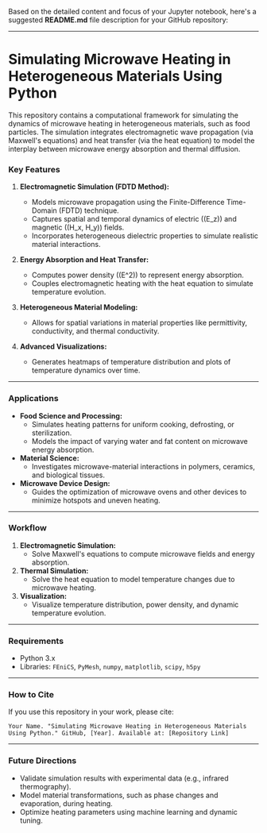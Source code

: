 Based on the detailed content and focus of your Jupyter notebook, here's a suggested **README.md** file description for your GitHub repository:

---

# Simulating Microwave Heating in Heterogeneous Materials Using Python

This repository contains a computational framework for simulating the dynamics of microwave heating in heterogeneous materials, such as food particles. The simulation integrates electromagnetic wave propagation (via Maxwell's equations) and heat transfer (via the heat equation) to model the interplay between microwave energy absorption and thermal diffusion.

### Key Features
1. **Electromagnetic Simulation (FDTD Method):**
   - Models microwave propagation using the Finite-Difference Time-Domain (FDTD) technique.
   - Captures spatial and temporal dynamics of electric (\(E_z\)) and magnetic (\(H_x, H_y\)) fields.
   - Incorporates heterogeneous dielectric properties to simulate realistic material interactions.

2. **Energy Absorption and Heat Transfer:**
   - Computes power density (\(E^2\)) to represent energy absorption.
   - Couples electromagnetic heating with the heat equation to simulate temperature evolution.

3. **Heterogeneous Material Modeling:**
   - Allows for spatial variations in material properties like permittivity, conductivity, and thermal conductivity.

4. **Advanced Visualizations:**
   - Generates heatmaps of temperature distribution and plots of temperature dynamics over time.

---

### Applications
- **Food Science and Processing:**
  - Simulates heating patterns for uniform cooking, defrosting, or sterilization.
  - Models the impact of varying water and fat content on microwave energy absorption.
- **Material Science:**
  - Investigates microwave-material interactions in polymers, ceramics, and biological tissues.
- **Microwave Device Design:**
  - Guides the optimization of microwave ovens and other devices to minimize hotspots and uneven heating.

---

### Workflow
1. **Electromagnetic Simulation:**
   - Solve Maxwell's equations to compute microwave fields and energy absorption.
2. **Thermal Simulation:**
   - Solve the heat equation to model temperature changes due to microwave heating.
3. **Visualization:**
   - Visualize temperature distribution, power density, and dynamic temperature evolution.

---

### Requirements
- Python 3.x
- Libraries: `FEniCS`, `PyMesh`, `numpy`, `matplotlib`, `scipy`, `h5py`

---

### How to Cite
If you use this repository in your work, please cite:
```
Your Name. "Simulating Microwave Heating in Heterogeneous Materials Using Python." GitHub, [Year]. Available at: [Repository Link]
```

---

### Future Directions
- Validate simulation results with experimental data (e.g., infrared thermography).
- Model material transformations, such as phase changes and evaporation, during heating.
- Optimize heating parameters using machine learning and dynamic tuning.
